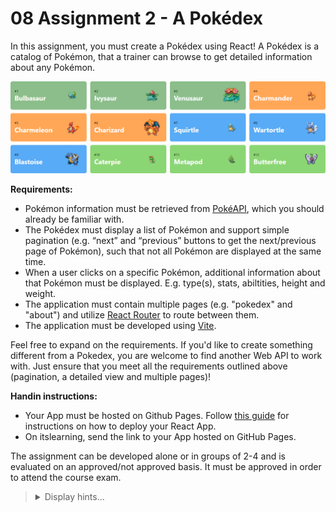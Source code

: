 # 08 Assignment 2 - A Pokédex

In this assignment, you must create a Pokédex using React! A Pokédex is a catalog of Pokémon, that a trainer can browse to get detailed information about any Pokémon.

![Pokédex](/08%20Assignment%202/pokedex.png)

**Requirements:**

-   Pokémon information must be retrieved from [PokéAPI](https://pokeapi.co/), which you should already be familiar with.
-   The Pokédex must display a list of Pokémon and support simple pagination (e.g. “next” and “previous” buttons to get the next/previous page of Pokémon), such that not all Pokémon are displayed at the same time.
-   When a user clicks on a specific Pokémon, additional information about that Pokémon must be displayed. E.g. type(s), stats, abiltities, height and weight.
-   The application must contain multiple pages (e.g. "pokedex" and "about") and utilize [React Router](https://reactrouter.com/en/main) to route between them.
-   The application must be developed using [Vite](https://vite.dev/).

Feel free to expand on the requirements. If you'd like to create something different from a Pokedex, you are welcome to find another Web API to work with. Just ensure that you meet all the requirements outlined above (pagination, a detailed view and multiple pages)!

**Handin instructions:**

-   Your App must be hosted on Github Pages. Follow [this guide](https://vite.dev/guide/static-deploy#github-pages) for instructions on how to deploy your React App.
-   On itslearning, send the link to your App hosted on GitHub Pages.

The assignment can be developed alone or in groups of 2-4 and is evaluated on an approved/not approved basis. It must be approved in order to attend the course exam.

<blockquote>
<details>
<summary>Display hints...</summary>
<p>Before writing any code, consider making a sketch of your UI and split it into React components using the approach described in the article <a href="https://react.dev/learn/thinking-in-react"> "Thinking in React"</a>.</p>
<p><a href="https://github.com/KasperKnop/WEB2/blob/main/05%20Asynchronous%20Programming/README.md#2-converting-to-promises">This previous exercise</a> should give you a good idea of how to fetch data from the PokeAPI.</p>
<p>For pagination, you can apply "limit" and "offset" query parameters to the endpoint, e.g: <code>"https://pokeapi.co/api/v2/pokemon/?limit=20&offset=0"</code>. This specific query will return the 20 first pokemon. To get a specific page, change the offset to <code>limit * pageNumber</code>.
<p>For routing to work on Github Pages, make sure you are using <code>createHashRouter</code> instead of <code>createBrowserRouter</code>.</p>
</details>
</blockquote>
